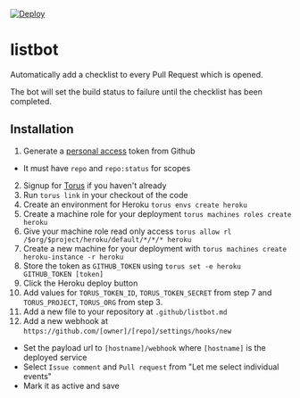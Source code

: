 [![Deploy](https://www.herokucdn.com/deploy/button.png)](https://heroku.com/deploy)

# listbot

Automatically add a checklist to every Pull Request which is opened.

The bot will set the build status to failure until the checklist has been completed.

## Installation

1. Generate a [personal access](https://github.com/settings/tokens) token from Github
 - It must have `repo` and `repo:status` for scopes
2. Signup for [Torus](https://torus.sh) if you haven't already
3. Run `torus link` in your checkout of the code
4. Create an environment for Heroku `torus envs create heroku`
5. Create a machine role for your deployment `torus machines roles create heroku`
6. Give your machine role read only access `torus allow rl /$org/$project/heroku/default/*/*/* heroku`
7. Create a new machine for your deployment with `torus machines create heroku-instance -r heroku`
8. Store the token as `GITHUB_TOKEN` using `torus set -e heroku GITHUB_TOKEN [token]`
9. Click the Heroku deploy button
10. Add values for `TORUS_TOKEN_ID`, `TORUS_TOKEN_SECRET` from step 7 and `TORUS_PROJECT`, `TORUS_ORG` from step 3.
11. Add a new file to your repository at `.github/listbot.md`
12. Add a new webhook at `https://github.com/[owner]/[repo]/settings/hooks/new`
 - Set the payload url to `[hostname]/webhook` where `[hostname]` is the deployed service
 - Select `Issue comment` and `Pull request` from "Let me select individual events"
 - Mark it as active and save
